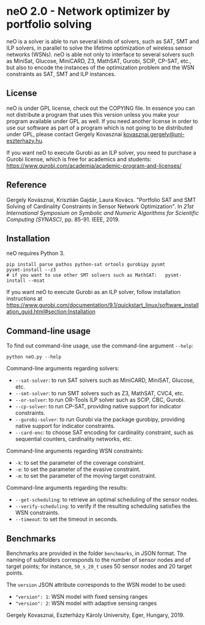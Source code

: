 # neO 2.0 - Network optimizer by portfolio solving

neO is a solver is able to run several kinds of solvers, such as SAT, SMT and ILP solvers, in parallel to solve the lifetime optimization of wireless sensor networks (WSNs).
neO is able not only to interface to several solvers such as MiniSat, Glucose, MiniCARD, Z3, MathSAT, Gurobi, SCIP, CP-SAT, etc., but also to encode the instances of the optimization problem and the WSN constraints as SAT, SMT and ILP instances.

## License

neO is under GPL license, check out the COPYING file.
In essence you can not distribute a program that uses this version unless you make your program available under GPL as well. 
If you need another license in order to use our software as part of a program which is not going to be distributed under GPL, please contact
Gergely Kovasznai <kovasznai.gergely@uni-eszterhazy.hu>.

If you want neO to execute Gurobi as an ILP solver, you need to purchase a Gurobi license, which is free for academics and 
students: https://www.gurobi.com/academia/academic-program-and-licenses/

## Reference

Gergely Kovásznai, Krisztián Gajdár, Laura Kovács.
"Portfolio SAT and SMT Solving of Cardinality Constraints in Sensor Network Optimization".
In *21st International Symposium on Symbolic and Numeric Algorithms for Scientific Computing (SYNASC)*,
pp. 85-91.
IEEE, 2019.


## Installation

neO requires Python 3.

```
pip install parse pathos python-sat ortools gurobipy pysmt
pysmt-install --z3
# if you want to use other SMT solvers such as MathSAT:   pysmt-install --msat
```

If you want neO to execute Gurobi as an ILP solver, follow installation instructions at https://www.gurobi.com/documentation/9.1/quickstart_linux/software_installation_guid.html#section:Installation

## Command-line usage

To find out command-line usage, use the command-line argument `--help`:
```
python neO.py --help
```

Command-line arguments regarding solvers:
- `--sat-solver`: to run SAT solvers such as MiniCARD, MiniSAT, Glucose, etc.
- `--smt-solver`: to run SMT solvers such as Z3, MathSAT, CVC4, etc.
- `--or-solver`: to run OR-Tools ILP solver such as SCIP, CBC, Gurobi.
- `--cp-solver`: to run CP-SAT, providing native support for indicator constraints.
- `--gurobi-solver`: to run Gurobi via the package gurobipy, providing native support for indicator constraints.
- `--card-enc`: to choose SAT encoding for cardinality constraint, such as sequential counters, cardinality networks, etc.

Command-line arguments regarding WSN constraints:
- `-k`: to set the parameter of the coverage constraint.
- `-e`: to set the parameter of the evasive constraint.
- `-m`: to set the parameter of the moving target constraint.

Command-line arguments regarding the results:
- `--get-scheduling`: to retrieve an optimal scheduling of the sensor nodes.
- `--verify-scheduling`: to verify if the resulting scheduling satisfies the WSN constraints.
- `--timeout`: to set the timeout in seconds.

<!-- To statically compile into an executable: build.sh -->

## Benchmarks

Benchmarks are provided in the folder <code>benchmarks</code>, in JSON format. The naming of subfolders corresponds to the number of sensor nodes and of target points; for instance, <code>50_s_20_t</code> uses 50 sensor nodes and 20 target points.

The <code>version</code> JSON attribute corresponds to the WSN model to be used:
* <code>"version": 1</code>: WSN model with fixed sensing ranges
* <code>"version": 2</code>: WSN model with adaptive sensing ranges


Gergely Kovasznai, Eszterházy Károly University, Eger, Hungary, 2019.

